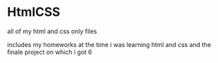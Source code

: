 # HtmlCSS
all of my html and css only files

includes my homeworks at the time i was learning html and css and the finale project on which i got 6
